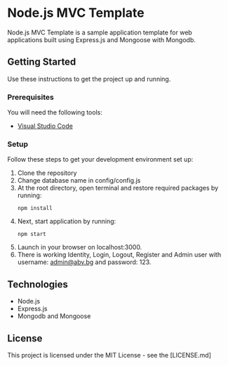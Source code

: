 # Node.js MVC Template

Node.js MVC Template is a sample application template for web applications built using Express.js and Mongoose with Mongodb.

## Getting Started
Use these instructions to get the project up and running.

### Prerequisites
You will need the following tools:

* [Visual Studio Code](https://www.visualstudio.com/downloads/)

### Setup
Follow these steps to get your development environment set up:

  1. Clone the repository
  2. Change database name in config/config.js  
  3. At the root directory, open terminal and restore required packages by running:
     ```
     npm install
     ```
  4. Next, start application by running:
     ```
     npm start
     ```
  5. Launch in your browser on localhost:3000.
  6. There is working Identity, Login, Logout, Register and Admin user with username: admin@abv.bg and password: 123.

## Technologies
* Node.js
* Express.js
* Mongodb and Mongoose

## License

This project is licensed under the MIT License - see the [LICENSE.md]
